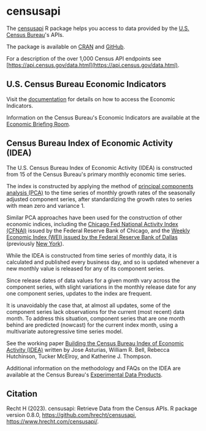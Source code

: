 # censusapi

The [censusapi](https://www.hrecht.com/censusapi/index.html) R package helps you access to data provided by the [U.S. Census Bureau](https://www.census.gov/)'s APIs.

The package is available on [CRAN](https://cran.r-project.org/web/packages/censusapi/index.html) and [GitHub](https://github.com/hrecht/censusapi/).

For a description of the over 1,000 Census API endpoints see [https://api.census.gov/data.html](https://api.census.gov/data.html).


## U.S. Census Bureau Economic Indicators

Visit the [documentation](https://www.census.gov/data/developers/data-sets/economic-indicators.html) for details on how to access the Economic Indicators.

Information on the Census Bureau's Economic Indicators are available at the [Economic Briefing Room](https://www.census.gov/data/developers/data-sets/economic-indicators.html). 


## Census Bureau Index of Economic Activity (IDEA)

The U.S. Census Bureau Index of Economic Activity (IDEA) is constructed from 15 of the Census Bureau's primary monthly economic time series.

The index is constructed by applying the method of [principal components analysis (PCA)](https://en.wikipedia.org/wiki/Principal_component_analysis) to the time series of monthly growth rates of the seasonally adjusted component series, after standardizing the growth rates to series with mean zero and variance 1.

Similar PCA approaches have been used for the construction of other economic indices, including the [Chicago Fed National Activity Index (CFNAI)](https://www.chicagofed.org/research/data/cfnai/current-data) issued by the Federal Reserve Bank of Chicago, and the [Weekly Economic Index (WEI) issued by the Federal Reserve Bank of Dallas](https://www.dallasfed.org/research/wei) (previously [New York](https://www.newyorkfed.org/research/policy/weekly-economic-index)).

While the IDEA is constructed from time series of monthly data, it is calculated and published every business day, and so is updated whenever a new monthly value is released for any of its component series.

Since release dates of data values for a given month vary across the component series, with slight variations in the monthly release date for any one component series, updates to the index are frequent.

It is unavoidably the case that, at almost all updates, some of the component series lack observations for the current (most recent) data month. 
To address this situation, component series that are one month behind are predicted (nowcast) for the current index month, using a multivariate autoregressive time series model.

See the working paper [Building the Census Bureau Index of Economic Activity (IDEA)](https://www.census.gov/library/working-papers/2023/econ/building-the-census-bureau-index-of-economic-activity-workingpaper.html) written by Jose Asturias, William R. Bell, Rebecca Hutchinson, Tucker McElroy, and Katherine J. Thompson.

Additional information on the methodology and FAQs on the IDEA are available at the Census Bureau's [Experimental Data Products](https://www.census.gov/data/experimental-data-products/index-of-economic-activity.html).

## Citation

Recht H (2023). censusapi: Retrieve Data from the Census APIs. R package version 0.8.0, https://github.com/hrecht/censusapi, https://www.hrecht.com/censusapi/. 

